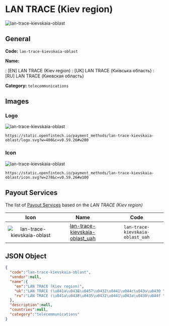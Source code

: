 
# LAN TRACE (Kiev region) 
![lan-trace-kievskaia-oblast](https://static.openfintech.io/payment_methods/lan-trace-kievskaia-oblast/logo.svg?w=400&c=v0.59.26#w200)  

## General 
**Code:** `lan-trace-kievskaia-oblast` 
 
**Name:** 
 
:	[EN] LAN TRACE (Kiev region) 
:	[UK] LAN TRACE (Київська область) 
:	[RU] LAN TRACE (Киевская область) 
 
**Category:** `telecommunications` 
 

## Images 

### Logo 
![lan-trace-kievskaia-oblast](https://static.openfintech.io/payment_methods/lan-trace-kievskaia-oblast/logo.svg?w=400&c=v0.59.26#w200)  

```
https://static.openfintech.io/payment_methods/lan-trace-kievskaia-oblast/logo.svg?w=400&c=v0.59.26#w200
```  

### Icon 
![lan-trace-kievskaia-oblast](https://static.openfintech.io/payment_methods/lan-trace-kievskaia-oblast/icon.svg?w=278&c=v0.59.26#w100)  

```
https://static.openfintech.io/payment_methods/lan-trace-kievskaia-oblast/icon.svg?w=278&c=v0.59.26#w100
```  

## Payout Services 
 
The list of [Payout Services](/payout-services/) based on the _LAN TRACE (Kiev region)_ 

|Icon|Name|Code| 
|:---:|:---:|:---:| 
|![lan-trace-kievskaia-oblast](https://static.openfintech.io/payout_methods/lan-trace-kievskaia-oblast/icon.png?w=278&c=v0.59.26#w40) |[lan-trace-kievskaia-oblast_uah](/payout-services/lan-trace-kievskaia-oblast_uah/)|`lan-trace-kievskaia-oblast_uah`| 
 

## JSON Object 

```json
{
  "code":"lan-trace-kievskaia-oblast",
  "vendor":null,
  "name":{
    "en":"LAN TRACE (Kiev region)",
    "uk":"LAN TRACE (\u041a\u0438\u0457\u0432\u0441\u044c\u043a\u0430 \u043e\u0431\u043b\u0430\u0441\u0442\u044c)",
    "ru":"LAN TRACE (\u041a\u0438\u0435\u0432\u0441\u043a\u0430\u044f \u043e\u0431\u043b\u0430\u0441\u0442\u044c)"
  },
  "description":null,
  "countries":null,
  "category":"telecommunications"
}
```  

